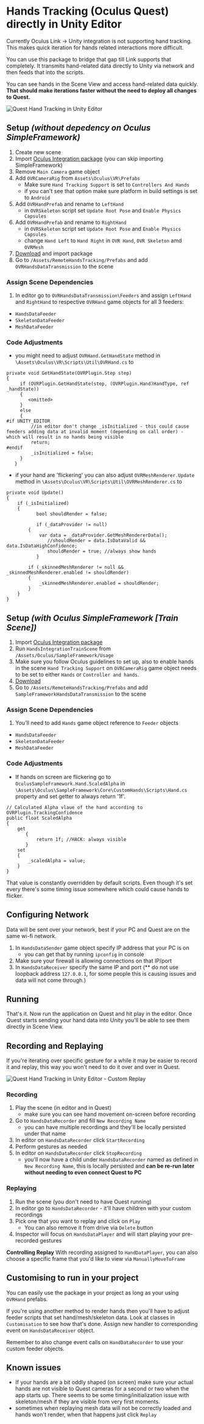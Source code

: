 

# Hands Tracking (Oculus Quest) directly in Unity Editor

Currently Oculus Link -> Unity integration is not supporting hand tracking. This makes quick iteration for hands related interactions more difficult.

You can use this package to bridge that gap till Link supports that completely. It transmits hand-related data directly to Unity via network and then feeds that into the scripts.

You can see hands in the Scene View and access hand-related data quickly.
**That should make iterations faster without the need to deploy all changes to Quest.**

![Quest Hand Tracking in Unity Editor](/_github/QuestHandsTrackedInUnityEditor.gif)


## Setup *(without depedency on Oculus SimpleFramework)*
1) Create new scene
2) Import [Oculus Integration package](https://assetstore.unity.com/packages/tools/integration/oculus-integration-82022) (you can skip importing SimpleFramework)
3) Remove `Main Camera` game object
4) Add `OVRCameraRig` from `Assets\Oculus\VR\Prefabs`
    - Make sure `Hand Tracking Support` is set to `Controllers And Hands`
	- if you can't see that option make sure platform in build settings is set to `Android` 
5) Add `OVRHandPrefab` and rename to `LeftHand`
    - in `OVRSkeleton` script set `Update Root Pose` and `Enable Physics Capsules`
6) Add `OVRHandPrefab` and rename to `RightHand`
    - in `OVRSkeleton` script set `Update Root Pose` and `Enable Physics Capsules`
    - change `Hand Left` to `Hand Right` in `OVR Hand`, `OVR Skeleton` amd `OVRMesh`
7) [Download](https://github.com/handzlikchris/Unity.QuestRemoteHandTracking/raw/master/UnityPackage/QuestRemoteHandTracking_OVR.unitypackage) and import package
8) Go to `/Assets/RemoteHandsTracking/Prefabs` and add `OVRHandsDataTransmission` to the scene

### Assign Scene Dependencies
1) In editor go to `OVRHandsDataTransmission\Feeders` and assign `LeftHand` and `RightHand` to respective `OVRHand` game objects for all 3 feeders:
- `HandsDataFeeder`
- `SkeletonDataFeeder`
- `MeshDataFeeder`

### Code Adjustments
- you might need to adjust `OVRHand.GetHandState` method in `\Assets\Oculus\VR\Scripts\Util\OVRHand.cs` to
```
private void GetHandState(OVRPlugin.Step step)
{
     if (OVRPlugin.GetHandState(step, (OVRPlugin.Hand)HandType, ref _handState))
     {
        <omitted>
     }
     else
     {
#if UNITY_EDITOR
         //in editor don't change _isInitialized - this could cause feeders adding data at invalid moment (depending on call order) - which will result in no hands being visible
         return;
#endif
         _isInitialized = false;
     }
   }
```
- if your hand are 'flickering' you can also adjust `OVRMeshRenderer.Update` method in `\Assets\Oculus\VR\Scripts\Util\OVRMeshRenderer.cs` to
```
private void Update()
{
    if (_isInitialized)
    {
           bool shouldRender = false;

           if (_dataProvider != null)
        {
            var data = _dataProvider.GetMeshRendererData();
               //shouldRender = data.IsDataValid && data.IsDataHighConfidence;
               shouldRender = true; //always show hands
           }

        if (_skinnedMeshRenderer != null && _skinnedMeshRenderer.enabled != shouldRender)
        {
            _skinnedMeshRenderer.enabled = shouldRender;
        }
    }
}
```


## Setup *(with Oculus SimpleFramework [Train Scene])*
1) Import [Oculus Integration package](https://assetstore.unity.com/packages/tools/integration/oculus-integration-82022)
2) Run `HandsIntegrationTrainScene` from `/Assets/Oculus/SampleFramework/Usage`
3) Make sure you follow Oculus guidelines to set up, also to enable hands in the scene `Hand Tracking Support` on `OVRCameraRig` game object needs to be set to either `Hands` or `Controller and hands`.
4) [Download](https://github.com/handzlikchris/Unity.QuestRemoteHandTracking/raw/master/UnityPackage/QuestRemoteHandTracking_OculusSimpleFramework.unitypackage)
5) Go to `/Assets/RemoteHandsTracking/Prefabs` and add `SampleFrameworkHandsDataTransmission` to the scene

### Assign Scene Dependencies
1) You'll need to add `Hands` game object reference to `Feeder` objects 
- `HandsDataFeeder`
- `SkeletonDataFeeder`
- `MeshDataFeeder`

### Code Adjustments
- If hands on screen are flickering go to `OculusSampleFramework.Hand.ScaledAlpha` in `\Assets\Oculus\SampleFramework\Core\CustomHands\Scripts\Hand.cs` property and set getter to always return '1f'.
```
// Calculated Alpha vlaue of the hand according to OVRPlugin.TrackingConfidence
public float ScaledAlpha
{
    get
       {
           return 1f; //HACK: always visible
       }
    set
    {
        _scaledAlpha = value;
    }
}
```
That value is constantly overridden by default scripts. Even though it's set every there's some timing issue somewhere which could cause hands to flicker.

## Configuring Network
Data will be sent over your network, best if your PC and Quest are on the same wi-fi network.
1) In `HandsDataSender` game object specify IP address that your PC is on
    - you can get that by running `ipconfig` in console
2) Make sure your firewall is allowing connections on that IP/port
3) In `HandsDataReceiver` specify the same IP and port (** do not use loopback address `127.0.0.1`, for some people this is causing issues and data will not come through.)


## Running
That's it. Now run the application on Quest and hit play in the editor. Once Quest starts sending your hand data into Unity you'll be able to see them directly in Scene View.

## Recording and Replaying
If you're iterating over specific gesture for a while it may be easier to record it and replay, this way you won't need to do it over and over in Quest.

![Quest Hand Tracking in Unity Editor - Custom Replay](/_github/QuestHandsTrackedInUnityEditor_Custom_Replay.gif)

### Recording
1) Play the scene (in editor and in Quest)
    - make sure you can see hand movement on-screen before recording
2) Go to `HandsDataRecorder` and fill `New Recording Name`
    - you can have multiple recordings and they'll be locally persisted under that name
3) In editor on `HandsDataRecorder` click `StartRecording`
4) Perform gestures as needed
5) In editor on `HandsDataRecorder` click `StopRecording`
    - you'll now have a child under `HandsDataRecorder` named as defined in `New Recording Name`, this is locally persisted and **can be re-run later without needing to even connect Quest to PC**

### Replaying
1) Run the scene (you don't need to have Ouest running)
1) In editor go to `HandsDataRecorder` - it'll have children with your custom recordings
2) Pick one that you want to replay and click on `Play`
    - You can also remove it from drive via `Delete` button
3) Inspector will focus on `HandsDataPlayer` and will start playing your pre-recorded gestures

**Controlling Replay**
With recording assigned to `HandDataPlayer`, you can also choose a specific frame that you'd like to view via `ManuallyMoveToFrame` 


## Customising to run in your project
You can easily use the package in your project as long as your using `OVRHand` prefabs. 

If you're using another method to render hands then you'll have to adjust feeder scripts that set hand/mesh/skeleton data. Look at classes in `Customisation` to see how that's done. Assign new handler to corresponding event on `HandsDataReceiver` object.

Remember to also change event calls on `HandDataRecorder` to use your custom feeder objects.


## Known issues
- If your hands are a bit oddly shaped (on screen) make sure your actual hands are not visible to Quest cameras for a second or two when the app starts up. There seems to be some timing/initialization issue with skeleton/mesh if they are visible from very first moments.
- sometimes when replaying mesh data will not be correctly loaded and hands won't render, when that happens just click `Replay`